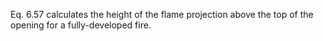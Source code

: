 Eq. 6.57 calculates the height of the
flame projection above the top of the opening for
a fully-developed fire.